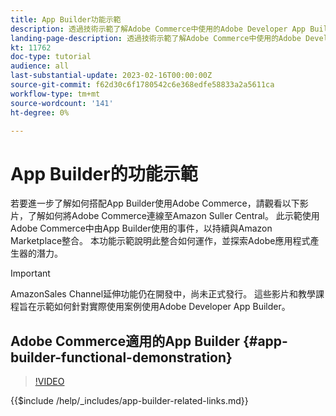```yaml
---
title: App Builder功能示範
description: 透過技術示範了解Adobe Commerce中使用的Adobe Developer App Builder
landing-page-description: 透過技術示範了解Adobe Commerce中使用的Adobe Developer App Builder
kt: 11762
doc-type: tutorial
audience: all
last-substantial-update: 2023-02-16T00:00:00Z
source-git-commit: f62d30c6f1780542c6e368edfe58833a2a5611ca
workflow-type: tm+mt
source-wordcount: '141'
ht-degree: 0%

---
```



# App Builder的功能示範

若要進一步了解如何搭配App Builder使用Adobe Commerce，請觀看以下影片，了解如何將Adobe Commerce連線至Amazon Suller Central。 此示範使用Adobe Commerce中由App Builder使用的事件，以持續與Amazon Marketplace整合。 本功能示範說明此整合如何運作，並探索Adobe應用程式產生器的潛力。

>[!IMPORTANT]
>
>AmazonSales Channel延伸功能仍在開發中，尚未正式發行。  這些影片和教學課程旨在示範如何針對實際使用案例使用Adobe Developer App Builder。

## Adobe Commerce適用的App Builder {#app-builder-functional-demonstration}

>[!VIDEO](https://video.tv.adobe.com/v/3413502)

{{$include /help/_includes/app-builder-related-links.md}}
